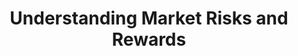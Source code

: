 ---
title: Understanding Market Risks and Rewards
description: Learn about the potential returns and inherent risks in stock market investing. Understand risk management strategies and the risk-reward relationship in different investment approaches.
---